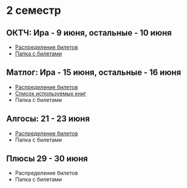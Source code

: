 # 2 семестр

## ОКТЧ: Ира - 9 июня, остальные - 10 июня
- [Распределение билетов](https://docs.google.com/spreadsheets/d/1r3AxNPDjGgxolTq5YUehK4u9Ugu9B3yVh6FZy7tAMMM/edit?usp=sharing)
- [Папка с билетами](https://github.com/blindsniperN/mipt-exams/tree/main/2sem-OKTCH/Билеты)

## Матлог: Ира - 15 июня, остальные - 16 июня
- [Распределение билетов](https://docs.google.com/spreadsheets/d/1_5uhLqtdn4G0R26ir43FqoC7gUQ21KBlS98LInOwN5Y/edit?usp=sharing)
- [Список используемых книг](https://github.com/blindsniperN/mipt-exams/blob/main/books/list_of_books.md)
- Папка с билетами

## Алгосы: 21 - 23 июня
- [Распределение билетов](https://docs.google.com/spreadsheets/d/1cjsrFSCH2gyCbHrCn8p-q_qaw2kq0G_qgDjJO91h8f8/edit?usp=sharing)
- Папка с билетами


## Плюсы 29 - 30 июня
- Распределение билетов
- Папка с билетами
